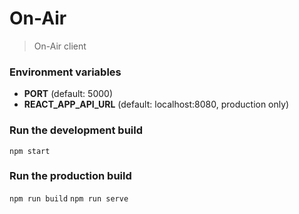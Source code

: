 # On-Air
> On-Air client

### Environment variables
- **PORT** (default: 5000)
- **REACT_APP_API_URL** (default: localhost:8080, production only)

### Run the development build
`npm start`

### Run the production build
`npm run build`
`npm run serve`
